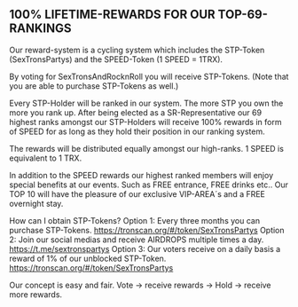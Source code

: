 ## 100% LIFETIME-REWARDS FOR OUR TOP-69-RANKINGS

Our reward-system is a cycling system which includes the STP-Token (SexTronsPartys) and the SPEED-Token (1 SPEED = 1TRX).

By voting for SexTronsAndRocknRoll you will receive STP-Tokens.
(Note that you are able to purchase STP-Tokens as well.)

Every STP-Holder will be ranked in our system. The more STP you own the more you rank up. After being elected as a SR-Representative our 69 highest ranks amongst our STP-Holders will receive 100% rewards in form of SPEED for as long as they hold their position in our ranking system.

The rewards will be distributed equally amongst our high-ranks.
1 SPEED is equivalent to 1 TRX.

In addition to the SPEED rewards our highest ranked members will enjoy special benefits at our events. Such as FREE entrance, FREE drinks etc.. Our TOP 10 will have the pleasure of our exclusive VIP-AREA´s and a FREE overnight stay.

How can I obtain STP-Tokens? 
Option 1: Every three months you can purchase STP-Tokens. https://tronscan.org/#/token/SexTronsPartys
Option 2: Join our social medias and receive AIRDROPS multiple times a day. https://t.me/sextronspartys
Option 3: Our voters receive on a daily basis a reward of 1% of our unblocked STP-Token. https://tronscan.org/#/token/SexTronsPartys

Our concept is easy and fair. Vote -> receive rewards -> Hold -> receive more rewards.
